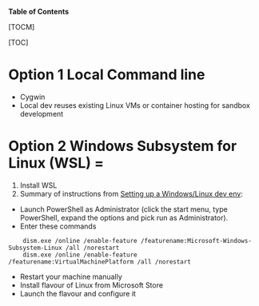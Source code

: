 **Table of Contents**

[TOCM]

[TOC]

# Option 1 Local Command line 
- Cygwin
- Local dev reuses existing Linux VMs or container hosting for sandbox development

# Option 2 Windows Subsystem for Linux (WSL) =
1. Install WSL
2. Summary of instructions from [Setting up a Windows/Linux dev env](https://dev.to/mattetti/setting-up-a-windows-linux-dev-env-2oi):
- Launch PowerShell as Administrator (click the start menu, type PowerShell, expand the options and pick run as Administrator).
- Enter these commands 
```shell
    dism.exe /online /enable-feature /featurename:Microsoft-Windows-Subsystem-Linux /all /norestart
    dism.exe /online /enable-feature /featurename:VirtualMachinePlatform /all /norestart
```
- Restart your machine manually
-  Install flavour of Linux from Microsoft Store
-  Launch the flavour and configure it
